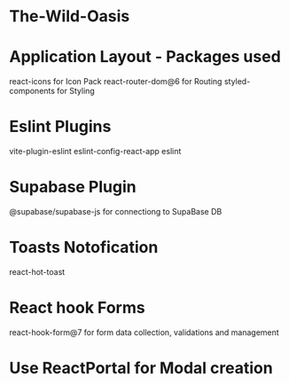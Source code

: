 # The-Wild-Oasis

# Application Layout - Packages used

react-icons for Icon Pack
react-router-dom@6 for Routing
styled-components for Styling

# Eslint Plugins

vite-plugin-eslint
eslint-config-react-app
eslint

# Supabase Plugin

@supabase/supabase-js for connectiong to SupaBase DB

# Toasts Notofication

react-hot-toast

# React hook Forms

react-hook-form@7 for form data collection, validations and management

# Use ReactPortal for Modal creation
